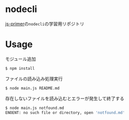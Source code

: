 # nodecli

[js-primer](https://jsprimer.net/use-case/nodecli/read-file/)の`nodecli`の学習用リポジトリ

# Usage
 
モジュール追加
 
```bash
$ npm install
```

ファイルの読み込み処理実行

```bash
$ node main.js README.md
```

存在しないファイルを読み込むとエラーが発生して終了する

```bash
$ node main.js notfound.md
ENOENT: no such file or directory, open 'notfound.md'
```
